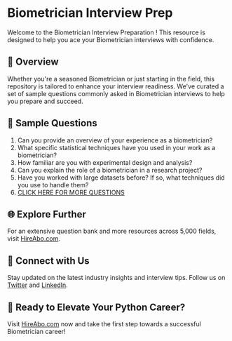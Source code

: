 # Biometrician Interview Prep

Welcome to the Biometrician Interview Preparation ! This resource is designed to help you ace your Biometrician interviews with confidence.

## 🚀 Overview

Whether you're a seasoned Biometrician or just starting in the field, this repository is tailored to enhance your interview readiness. We've curated a set of sample questions commonly asked in Biometrician interviews to help you prepare and succeed.

## 📝 Sample Questions

1. Can you provide an overview of your experience as a biometrician?
2. What specific statistical techniques have you used in your work as a biometrician?
3. How familiar are you with experimental design and analysis?
4. Can you explain the role of a biometrician in a research project?
5. Have you worked with large datasets before? If so, what techniques did you use to handle them?
6. [CLICK HERE FOR MORE QUESTIONS](https://hireabo.com/job/19_1_13/Biometrician)

## 🌐 Explore Further

For an extensive question bank and more resources across 5,000 fields, visit [HireAbo.com](https://www.hireabo.com).

## 📱 Connect with Us

Stay updated on the latest industry insights and interview tips. Follow us on [Twitter](https://twitter.com/hireabo) and [LinkedIn](https://www.linkedin.com/in/hire-abo-3609972a8/).

## 🚀 Ready to Elevate Your Python Career?

Visit [HireAbo.com](https://www.hireabo.com) now and take the first step towards a successful Biometrician career!
